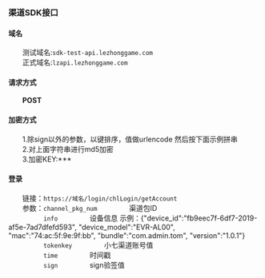 ### 渠道SDK接口

#### 域名
&emsp;&emsp;测试域名:`sdk-test-api.lezhonggame.com` <br/>
&emsp;&emsp;正式域名:`lzapi.lezhonggame.com`

#### 请求方式
&emsp;&emsp;**POST**

#### 加密方式
&emsp;&emsp;1.除sign以外的参数，以键排序，值做urlencode 然后按下面示例拼串 <br/>
&emsp;&emsp;2.对上面字符串进行md5加密 <br/>
&emsp;&emsp;3.加密KEY:***<br/>

#### 登录
&emsp;&emsp;链接：`https://域名/login/chlLogin/getAccount` <br/>
&emsp;&emsp;参数：`channel_pkg_num`    &emsp;&emsp;&emsp;&emsp;    渠道包ID  <br/>
&emsp;&emsp;&emsp;&emsp;&emsp;`info`   &emsp;&emsp;&emsp;&emsp;             设备信息   示例：{"device_id":"fb9eec7f-6df7-2019-af5e-7ad7dfefd593", "device_model":"EVR-AL00", "mac":"74:ac:5f:9e:9f:bb", "bundle":"com.admin.tom", "version":"1.0.1"}<br/>
&emsp;&emsp;&emsp;&emsp;&emsp;`tokenkey` &emsp;&emsp;&emsp;&emsp;          小七渠道账号值   <br/>
&emsp;&emsp;&emsp;&emsp;&emsp;`time` &emsp;&emsp;&emsp;&emsp;          时间戳   <br/>
&emsp;&emsp;&emsp;&emsp;&emsp;`sign` &emsp;&emsp;&emsp;&emsp;          sign验签值 <br/>
 
